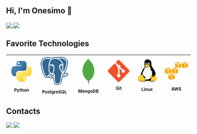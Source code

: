 ## Hi, I'm Onesimo 👋

<a href="https://github.com/anuraghazra/github-readme-stats">
  <img height=160 align="center" src="https://github-readme-stats.vercel.app/api?username=briito&show_icons=true&theme=transparent&card_width=180" />
</a>
<a href="https://github.com/anuraghazra/convoychat">
  <img height=160 align="center" src="https://github-readme-stats.vercel.app/api/top-langs?username=briito&layout=compact&theme=transparent&langs_count=8&card_width=180" />
</a>

## Favorite Technologies

|<img src="https://raw.githubusercontent.com/devicons/devicon/master/icons/python/python-original.svg" width=90><br><sub>Python</sub>|<img src="https://raw.githubusercontent.com/devicons/devicon/master/icons/postgresql/postgresql-plain.svg" width=90><br><sub>PostgreSQL</sub>|<img src="https://raw.githubusercontent.com/devicons/devicon/master/icons/mongodb/mongodb-plain.svg" width=90><br><sub>MongoDB</sub>|<img src="https://raw.githubusercontent.com/devicons/devicon/master/icons/git/git-original.svg" width=90><br><sub>Git</sub>|<img src="https://raw.githubusercontent.com/devicons/devicon/master/icons/linux/linux-original.svg" width=90><br><sub>Linux</sub>|<img src="https://raw.githubusercontent.com/devicons/devicon/master/icons/amazonwebservices/amazonwebservices-original.svg" width=90><br><sub>AWS</sub>
| :---: | :---: | :---: |  :---: |  :---: |  :---: |

## Contacts

<div>
 <a href = "https://mail.google.com/mail/u/0/#inbox"><img src="https://img.shields.io/badge/-Gmail-%23333?style=for-the-badge&logo=gmail&logoColor=white" target="_blank"></a>
  <a href="https://www.linkedin.com/in/onsbrito" target="_blank"><img src="https://img.shields.io/badge/-LinkedIn-%230077B5?style=for-the-badge&logo=linkedin&logoColor=white" target="_blank"></a> 

</div>



